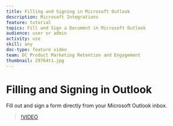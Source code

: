 ```yaml
---
title: Filling and Signing in Microsoft Outlook
description: Microsoft Integrations
feature: tutorial
topics: Fill and Sign a Document in Microsoft Outlook
audience: user or admin
activity: use
skill: any
doc-type: feature video
team: DC Product Marketing Retention and Engagement
thumbnail: 29764t1.jpg
---
```


# Filling and Signing in Outlook

Fill out and sign a form directly from your Microsoft Outlook inbox.

>[!VIDEO](https://video.tv.adobe.com/v/29764t1?hidetitle=true)

